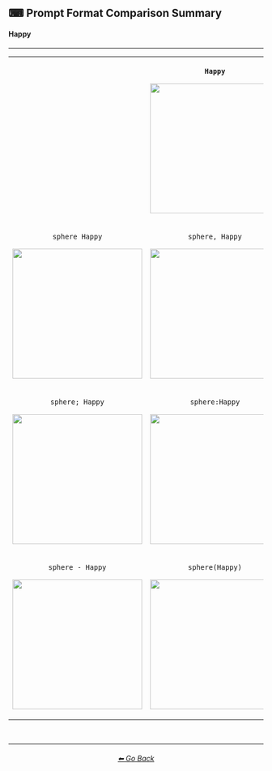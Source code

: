 <h2>⌨ Prompt Format Comparison Summary</h2>
<h4>Happy</h4>

<hr><!--------------->

<div align="center">

<table>
	<tr align=center valign=middle>
		<th>
			<br>
		</th>
		<th>
			<p><code>Happy</code></p><p><img src="https://github.com/willwulfken/MidJourney-Styles-and-Keywords/blob/main/Images/Summary_Images/Prompt_Format_Comparison/Happy.png?raw=true" width="256" /></p>
		</th>
		<th>
			<br>
		</th>
	</tr>
	<tr align=center valign=middle>
		<td>
			<p><code>sphere Happy</code></p><p><img src="https://github.com/willwulfken/MidJourney-Styles-and-Keywords/blob/main/Images/Summary_Images/Prompt_Format_Comparison/sphere_Happy.png?raw=true" width="256" /></p>
		</td>
		<td>
			<p><code>sphere, Happy</code></p><p><img src="https://github.com/willwulfken/MidJourney-Styles-and-Keywords/blob/main/Images/Summary_Images/Prompt_Format_Comparison/sphere-Happy.png?raw=true" width="256" /></p>
		</td>
		<td>
			<p><code>Happy sphere</code></p><p><img src="https://github.com/willwulfken/MidJourney-Styles-and-Keywords/blob/main/Images/Summary_Images/Prompt_Format_Comparison/Happy_sphere.png?raw=true" width="256" /></p>
		</td>
	</tr>
	<tr align=center valign=middle>
		<td>
			<p><code>sphere; Happy</code></p><p><img src="https://github.com/willwulfken/MidJourney-Styles-and-Keywords/blob/main/Images/Summary_Images/Prompt_Format_Comparison/sphere-semicolon-Happy.png?raw=true" width="256" /></p>
		</td>
		<td>
			<p><code>sphere:Happy</code></p><p><img src="https://github.com/willwulfken/MidJourney-Styles-and-Keywords/blob/main/Images/Summary_Images/Prompt_Format_Comparison/sphere-colon-Happy.png?raw=true" width="256" /></p>
		</td>
		<td>
			<p><code>sphere::Happy</code></p><p><img src="https://github.com/willwulfken/MidJourney-Styles-and-Keywords-Reference/blob/main/Images/MJ_V2/Summary_Images/Prompt_Format_Comparison/sphere-double_colon-Happy.png?raw=true" width="256" /></p>
		</td>
	</tr>
	<tr align=center valign=middle>
		<td>
			<p><code>sphere - Happy</code></p><p><img src="https://github.com/willwulfken/MidJourney-Styles-and-Keywords/blob/main/Images/Summary_Images/Prompt_Format_Comparison/sphere_-_Happy.png?raw=true" width="256" /></p>
		</td>
		<td>
			<p><code>sphere(Happy)</code></p><p><img src="https://github.com/willwulfken/MidJourney-Styles-and-Keywords/blob/main/Images/Summary_Images/Prompt_Format_Comparison/sphere(Happy).png?raw=true" width="256" /></p>
		</td>
		<td>
			<p><code>sphere in the style of Happy</code></p><p><img src="https://github.com/willwulfken/MidJourney-Styles-and-Keywords/blob/main/Images/Summary_Images/Prompt_Format_Comparison/sphere_inthestyleofHappy.png?raw=true" width="256" /></p>
		</td>
	</tr>
</table>

</div>

<br>


<hr><!--------------->
<div align="center">
<h6><a href="https://github.com/willwulfken/MidJourney-Styles-and-Keywords-Reference/blob/main/README.md">⬅ Go Back</a></h6>
</div>